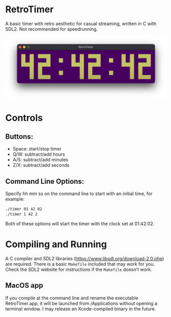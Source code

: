 # RetroTimer

A basic timer with retro aesthetic for casual streaming, written in C with SDL2. Not recommended for speedrunning.

![Screenshot](RetroTimerSS.png)

# Controls

Buttons:
-

- Space: start/stop timer
- Q/W: subtract/add hours
- A/S: subtract/add minutes
- Z/X: subtract/add seconds

Command Line Options:
-

Specify hh mm ss on the command line to start with an initial time, for example:

    ./timer 01 42 02
    ./timer 1 42 2

Both of these options will start the timer with the clock set at 01:42:02.

# Compiling and Running

A C compiler and SDL2 libraries (https://www.libsdl.org/download-2.0.php) are required. There is a basic `Makefile` included that may work for you. Check the SDL2 website for instructions if the `Makefile` doesn’t work.

MacOS app
-

If you compile at the command line and rename the executable RetroTimer.app, it will be launched from /Applications without opening a terminal window. I may release an Xcode-compiled binary in the future.
